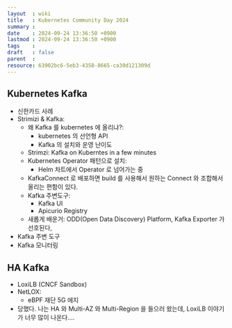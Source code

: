 ```yaml
---
layout  : wiki
title   : Kubernetes Community Day 2024
summary : 
date    : 2024-09-24 13:36:50 +0900
lastmod : 2024-09-24 13:36:50 +0900
tags    : 
draft   : false
parent  : 
resource: 63902bc6-5eb3-4358-8665-ca30d121309d
---
```


## Kubernetes Kafka
- 신한카드 사례
- Strimizi & Kafka:
  - 왜 Kafka 를 kubernetes 에 올리냐?:
    - kubernetes 의 선언형 API
    - Kafka 의 설치와 운영 난이도
  - Strimzi: Kafka on Kuberntes in a few minutes
  - Kubernetes Operator 패턴으로 설치:
    - Helm 차트에서 Operator 로 넘어가는 중
  - KafkaConnect 로 배포하면 build 를 사용해서 원하는 Connect 와 조합해서 올리는 편함이 있다.
  - Kafka 주변도구:
    - Kafka UI
    - Apicurio Registry
  - 새롭게 배운거: ODD(Open Data Discovery) Platform, Kafka Exporter 가 선호된다, 
- Kafka 주변 도구
- Kafka 모니터링

## HA Kafka
- LoxiLB (CNCF Sandbox)
- NetLOX:
  - eBPF 재단 5G 에지
- 당했다. 나는 HA 와 Multi-AZ 와 Multi-Region 을 들으러 왔는데, LoxiLB 이야기가 너무 많이 나온다....
